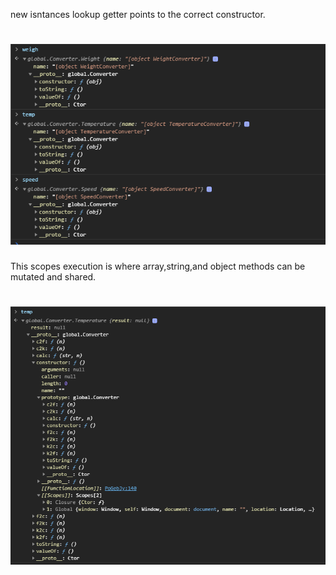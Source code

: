 
new isntances lookup getter points to the correct constructor.

# ![](scope.PNG)


This scopes execution is where array,string,and object methods can be mutated and shared.

# ![](temperature.PNG)
